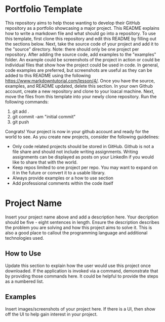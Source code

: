 # Portfolio Template
This repository aims to help those wanting to develop their GitHub repository as a portfolio showcasing a major project. This README explains how to write a markdown file and what should go into a repository. To use this template, first clone this repository and edit this README by filling out the sections below. Next, take the source code of your project and add it to the "source" directory. Note: there should only be one project per repository. After adding the source code, add examples to the "examples" folder. An example could be screenshots of the project in action or could be individual files that show how the project could be used in code. In general, code examples are preferred, but screenshots are useful as they can be added to this README using the following https://www.markdowntutorial.com/lesson/4/. Once you have the source, examples, and README updated, delete this section. In your own Github account, create a new repository and clone to your loacal machine. Next, move the files from this template into your newly clone repository. Run the following commands:
1. git add .
2. git commit -am "initial commit"
3. git push

Congrats! Your project is now in your github account and ready for the world to see. As you create new projects, consider the following guidelines:
* Only code related projects should be stored in GitHub. Github is not a file share and should not include writing assignments. Writing assignments can be displayed as posts on your LinkedIn if you would like to share that with the world.
* Keep repos limited to one project per repo. You may want to expand on it in the future or convert it to a usable library. 
* Always provide examples or a how to use section
* Add professional comments within the code itself

# Project Name
Insert your project name above and add a description here. Your decription should be five - eight sentences in length. Ensure the description describes the problem you are solving and how this project aims to solve it. This is also a good place to callout the programming language and additional technologies used. 

## How to Use
Update this section to explain how the user would use this project once downloaded. If the application is invoked via a command, demonstrate that by providing those commands here. It could be helpful to provide the steps as a numbered list. 

## Examples
Insert images/screenshots of your project here. If there is a UI, then show off the UI to help gain interest in your project. 
